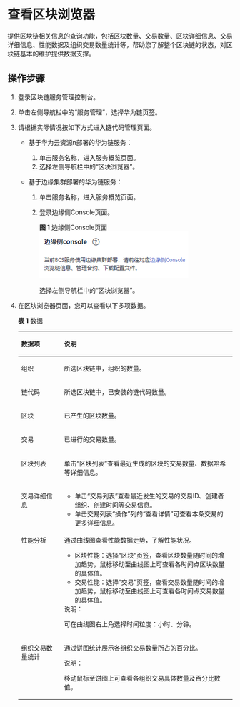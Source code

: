# 查看区块浏览器<a name="bcs_usermanual_0008_00"></a>

提供区块链相关信息的查询功能，包括区块数量、交易数量、区块详细信息、交易详细信息、性能数据及组织交易数量统计等，帮助您了解整个区块链的状态，对区块链基本的维护提供数据支撑。

## 操作步骤<a name="zh-cn_topic_0000001112830350_bcs_usermanual_0008_section56261158339"></a>

1.  登录区块链服务管理控制台。
2.  单击左侧导航栏中的“服务管理”，选择华为链页签。
3.  请根据实际情况按如下方式进入链代码管理页面。
    -   基于华为云资源n部署的华为链服务：
        1.  单击服务名称，进入服务概览页面。
        2.  选择左侧导航栏中的“区块浏览器”。

    -   基于边缘集群部署的华为链服务：
        1.  单击服务名称，进入服务概览页面。
        2.  登录边缘侧Console页面。

            **图 1**  边缘侧Console页面<a name="fig435518537210"></a>  
            ![](figures/边缘侧Console页面.png "边缘侧Console页面")

            选择左侧导航栏中的“区块浏览器”。


4.  在区块浏览器页面，您可以查看以下多项数据。

    **表 1**  数据

    <a name="zh-cn_topic_0000001112830350_bcs_usermanual_0008_table687064611717"></a>
    <table><thead align="left"><tr id="zh-cn_topic_0000001112830350_bcs_usermanual_0008_row138718467175"><th class="cellrowborder" valign="top" width="20%" id="mcps1.2.3.1.1"><p id="zh-cn_topic_0000001112830350_bcs_usermanual_0008_p1887110463177"><a name="zh-cn_topic_0000001112830350_bcs_usermanual_0008_p1887110463177"></a><a name="zh-cn_topic_0000001112830350_bcs_usermanual_0008_p1887110463177"></a>数据项</p>
    </th>
    <th class="cellrowborder" valign="top" width="80%" id="mcps1.2.3.1.2"><p id="zh-cn_topic_0000001112830350_bcs_usermanual_0008_p387184641718"><a name="zh-cn_topic_0000001112830350_bcs_usermanual_0008_p387184641718"></a><a name="zh-cn_topic_0000001112830350_bcs_usermanual_0008_p387184641718"></a>说明</p>
    </th>
    </tr>
    </thead>
    <tbody><tr id="zh-cn_topic_0000001112830350_bcs_usermanual_0008_row387144631714"><td class="cellrowborder" valign="top" width="20%" headers="mcps1.2.3.1.1 "><p id="zh-cn_topic_0000001112830350_p99981410202"><a name="zh-cn_topic_0000001112830350_p99981410202"></a><a name="zh-cn_topic_0000001112830350_p99981410202"></a>组织</p>
    </td>
    <td class="cellrowborder" valign="top" width="80%" headers="mcps1.2.3.1.2 "><p id="zh-cn_topic_0000001112830350_bcs_usermanual_0008_p2087120461176"><a name="zh-cn_topic_0000001112830350_bcs_usermanual_0008_p2087120461176"></a><a name="zh-cn_topic_0000001112830350_bcs_usermanual_0008_p2087120461176"></a>所选区块链中，组织的数量。</p>
    </td>
    </tr>
    <tr id="zh-cn_topic_0000001112830350_bcs_usermanual_0008_row1387154611179"><td class="cellrowborder" valign="top" width="20%" headers="mcps1.2.3.1.1 "><p id="zh-cn_topic_0000001112830350_bcs_usermanual_0008_p2871204617179"><a name="zh-cn_topic_0000001112830350_bcs_usermanual_0008_p2871204617179"></a><a name="zh-cn_topic_0000001112830350_bcs_usermanual_0008_p2871204617179"></a>链代码</p>
    </td>
    <td class="cellrowborder" valign="top" width="80%" headers="mcps1.2.3.1.2 "><p id="zh-cn_topic_0000001112830350_bcs_usermanual_0008_p38711046161719"><a name="zh-cn_topic_0000001112830350_bcs_usermanual_0008_p38711046161719"></a><a name="zh-cn_topic_0000001112830350_bcs_usermanual_0008_p38711046161719"></a>所选区块链中，已安装的链代码数量。</p>
    </td>
    </tr>
    <tr id="zh-cn_topic_0000001112830350_bcs_usermanual_0008_row1287184691713"><td class="cellrowborder" valign="top" width="20%" headers="mcps1.2.3.1.1 "><p id="zh-cn_topic_0000001112830350_bcs_usermanual_0008_p98723462173"><a name="zh-cn_topic_0000001112830350_bcs_usermanual_0008_p98723462173"></a><a name="zh-cn_topic_0000001112830350_bcs_usermanual_0008_p98723462173"></a>区块</p>
    </td>
    <td class="cellrowborder" valign="top" width="80%" headers="mcps1.2.3.1.2 "><p id="zh-cn_topic_0000001112830350_bcs_usermanual_0008_p087294651719"><a name="zh-cn_topic_0000001112830350_bcs_usermanual_0008_p087294651719"></a><a name="zh-cn_topic_0000001112830350_bcs_usermanual_0008_p087294651719"></a>已产生的区块数量。</p>
    </td>
    </tr>
    <tr id="zh-cn_topic_0000001112830350_bcs_usermanual_0008_row16872144601710"><td class="cellrowborder" valign="top" width="20%" headers="mcps1.2.3.1.1 "><p id="zh-cn_topic_0000001112830350_bcs_usermanual_0008_p8872174620179"><a name="zh-cn_topic_0000001112830350_bcs_usermanual_0008_p8872174620179"></a><a name="zh-cn_topic_0000001112830350_bcs_usermanual_0008_p8872174620179"></a>交易</p>
    </td>
    <td class="cellrowborder" valign="top" width="80%" headers="mcps1.2.3.1.2 "><p id="zh-cn_topic_0000001112830350_bcs_usermanual_0008_p58723465176"><a name="zh-cn_topic_0000001112830350_bcs_usermanual_0008_p58723465176"></a><a name="zh-cn_topic_0000001112830350_bcs_usermanual_0008_p58723465176"></a>已进行的交易数量。</p>
    </td>
    </tr>
    <tr id="zh-cn_topic_0000001112830350_bcs_usermanual_0008_row5872184613177"><td class="cellrowborder" valign="top" width="20%" headers="mcps1.2.3.1.1 "><p id="zh-cn_topic_0000001112830350_bcs_usermanual_0008_p15872104616176"><a name="zh-cn_topic_0000001112830350_bcs_usermanual_0008_p15872104616176"></a><a name="zh-cn_topic_0000001112830350_bcs_usermanual_0008_p15872104616176"></a>区块列表</p>
    </td>
    <td class="cellrowborder" valign="top" width="80%" headers="mcps1.2.3.1.2 "><p id="zh-cn_topic_0000001112830350_bcs_usermanual_0008_p447712406511"><a name="zh-cn_topic_0000001112830350_bcs_usermanual_0008_p447712406511"></a><a name="zh-cn_topic_0000001112830350_bcs_usermanual_0008_p447712406511"></a>单击“区块列表”查看最近生成的区块的交易数量、数据哈希等详细信息。</p>
    </td>
    </tr>
    <tr id="zh-cn_topic_0000001112830350_bcs_usermanual_0008_row8872246171713"><td class="cellrowborder" valign="top" width="20%" headers="mcps1.2.3.1.1 "><p id="zh-cn_topic_0000001112830350_bcs_usermanual_0008_p10872164631714"><a name="zh-cn_topic_0000001112830350_bcs_usermanual_0008_p10872164631714"></a><a name="zh-cn_topic_0000001112830350_bcs_usermanual_0008_p10872164631714"></a>交易详细信息</p>
    </td>
    <td class="cellrowborder" valign="top" width="80%" headers="mcps1.2.3.1.2 "><a name="zh-cn_topic_0000001112830350_bcs_usermanual_0008_ul0284333202411"></a><a name="zh-cn_topic_0000001112830350_bcs_usermanual_0008_ul0284333202411"></a><ul id="zh-cn_topic_0000001112830350_bcs_usermanual_0008_ul0284333202411"><li>单击“交易列表”查看最近发生的交易的交易ID、创建者组织、创建时间等交易信息。</li><li>单击交易列表“操作”列的“查看详情”可查看本条交易的更多详细信息。</li></ul>
    </td>
    </tr>
    <tr id="zh-cn_topic_0000001112830350_bcs_usermanual_0008_row147181935175314"><td class="cellrowborder" valign="top" width="20%" headers="mcps1.2.3.1.1 "><p id="zh-cn_topic_0000001112830350_bcs_usermanual_0008_p10718133512531"><a name="zh-cn_topic_0000001112830350_bcs_usermanual_0008_p10718133512531"></a><a name="zh-cn_topic_0000001112830350_bcs_usermanual_0008_p10718133512531"></a>性能分析</p>
    </td>
    <td class="cellrowborder" valign="top" width="80%" headers="mcps1.2.3.1.2 "><p id="zh-cn_topic_0000001112830350_bcs_usermanual_0008_p16807104814544"><a name="zh-cn_topic_0000001112830350_bcs_usermanual_0008_p16807104814544"></a><a name="zh-cn_topic_0000001112830350_bcs_usermanual_0008_p16807104814544"></a>通过曲线图查看性能数据走势，了解性能状况。</p>
    <a name="zh-cn_topic_0000001112830350_bcs_usermanual_0008_ul197608018595"></a><a name="zh-cn_topic_0000001112830350_bcs_usermanual_0008_ul197608018595"></a><ul id="zh-cn_topic_0000001112830350_bcs_usermanual_0008_ul197608018595"><li>区块性能：选择“区块”页签，查看区块数量随时间的增加趋势，鼠标移动至曲线图上可查看各时间点区块数量的具体值。</li><li>交易性能：选择“交易”页签，查看交易数量随时间的增加趋势，鼠标移动至曲线图上可查看各时间点交易数量的具体值。</li></ul>
    <div class="note" id="zh-cn_topic_0000001112830350_bcs_usermanual_0008_note21911914593"><a name="zh-cn_topic_0000001112830350_bcs_usermanual_0008_note21911914593"></a><a name="zh-cn_topic_0000001112830350_bcs_usermanual_0008_note21911914593"></a><span class="notetitle"> 说明： </span><div class="notebody"><p id="zh-cn_topic_0000001112830350_bcs_usermanual_0008_p122116918599"><a name="zh-cn_topic_0000001112830350_bcs_usermanual_0008_p122116918599"></a><a name="zh-cn_topic_0000001112830350_bcs_usermanual_0008_p122116918599"></a>可在曲线图右上角选择时间粒度：小时、分钟。</p>
    </div></div>
    </td>
    </tr>
    <tr id="zh-cn_topic_0000001112830350_bcs_usermanual_0008_row9626153385319"><td class="cellrowborder" valign="top" width="20%" headers="mcps1.2.3.1.1 "><p id="zh-cn_topic_0000001112830350_bcs_usermanual_0008_p462663314537"><a name="zh-cn_topic_0000001112830350_bcs_usermanual_0008_p462663314537"></a><a name="zh-cn_topic_0000001112830350_bcs_usermanual_0008_p462663314537"></a>组织交易数量统计</p>
    </td>
    <td class="cellrowborder" valign="top" width="80%" headers="mcps1.2.3.1.2 "><p id="zh-cn_topic_0000001112830350_bcs_usermanual_0008_p10626163335314"><a name="zh-cn_topic_0000001112830350_bcs_usermanual_0008_p10626163335314"></a><a name="zh-cn_topic_0000001112830350_bcs_usermanual_0008_p10626163335314"></a>通过饼图统计展示各组织交易数量所占的百分比。</p>
    <div class="note" id="zh-cn_topic_0000001112830350_bcs_usermanual_0008_note12721313717"><a name="zh-cn_topic_0000001112830350_bcs_usermanual_0008_note12721313717"></a><a name="zh-cn_topic_0000001112830350_bcs_usermanual_0008_note12721313717"></a><span class="notetitle"> 说明： </span><div class="notebody"><p id="zh-cn_topic_0000001112830350_bcs_usermanual_0008_p872113135110"><a name="zh-cn_topic_0000001112830350_bcs_usermanual_0008_p872113135110"></a><a name="zh-cn_topic_0000001112830350_bcs_usermanual_0008_p872113135110"></a>移动鼠标至饼图上可查看各组织交易具体数量及百分比数值。</p>
    </div></div>
    </td>
    </tr>
    </tbody>
    </table>


